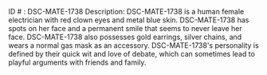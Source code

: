 ID # : DSC-MATE-1738
Description: DSC-MATE-1738 is a human female electrician with red clown eyes and metal blue skin. DSC-MATE-1738 has spots on her face and a permanent smile that seems to never leave her face. DSC-MATE-1738 also possesses gold earrings, silver chains, and wears a normal gas mask as an accessory. DSC-MATE-1738's personality is defined by their quick wit and love of debate, which can sometimes lead to playful arguments with friends and family.